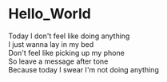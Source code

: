 # Hello_World

Today I don't feel like doing anything<br>
I just wanna lay in my bed<br>
Don't feel like picking up my phone<br>
So leave a message after tone<br>
Because today I swear I'm not doing anything<br>
